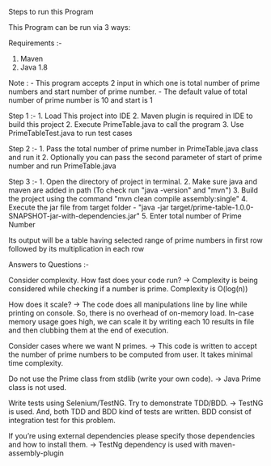 Steps to run this Program

This Program can be run via 3 ways:

Requirements :-
1. Maven
2. Java 1.8

Note : 
    - This program accepts 2 input in which one is total number of prime numbers and start number of prime number. 
    - The default value of total number of prime number is 10 and start is 1 

Step 1  :- 
    1. Load This project into IDE
    2. Maven plugin is required in IDE to build this project
    2. Execute PrimeTable.java to call the program
    3. Use PrimeTableTest.java to run test cases

Step 2  :- 
    1. Pass the total number of prime number in PrimeTable.java class and run it
    2. Optionally you can pass the second parameter of start of prime number and run PrimeTable.java

Step 3  :-
    1. Open the directory of project in terminal.
    2. Make sure java and maven are added in path (To check run "java -version" and "mvn")
    3. Build the project using the command  "mvn clean compile assembly:single"
    4. Execute the jar file from target folder - "java -jar target/prime-table-1.0.0-SNAPSHOT-jar-with-dependencies.jar"
    5. Enter total number of Prime Number

Its output will be a table having selected range of prime numbers in first row followed by its multiplication in each row



Answers to Questions :- 

Consider complexity. How fast does your code run?
-> Complexity is being considered while checking if a number is prime. Complexity is O(log(n))

How does it scale?
-> The code does all manipulations line by line while printing on console. So, there is no overhead of on-memory load. In-case memory usage goes high, we can scale it by writing each 10 results in file and then clubbing them at the end of execution.

Consider cases where we want N primes. 
-> This code is written to accept the number of prime numbers to be computed from user. It takes minimal time complexity.

Do not use the Prime class from stdlib (write your own code). 
-> Java Prime class is not used.

Write tests using Selenium/TestNG. Try to demonstrate TDD/BDD. 
-> TestNG is used. And, both TDD and BDD kind of tests are written. BDD consist of integration test for this problem.

If you’re using external dependencies please specify those dependencies and how to install them. 
-> TestNg dependency is used with maven-assembly-plugin
